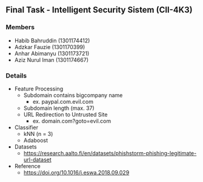 ## Final Task - Intelligent Security Sistem (CII-4K3)

### Members

- Habib Bahruddin (1301174412)
- Adzkar Fauzie (1301170399)
- Anhar Abimanyu (1301173721)
- Aziz Nurul Iman (1301174667)

### Details

- Feature Processing
  - Subdomain contains bigcompany name
    - ex. paypal.com.evil.com
  - Subdomain length (max. 37)
  - URL Redirection to Untrusted Site
    - ex. domain.com?goto=evil.com
- Classifier
  - kNN (n = 3)
  - Adaboost
- Datasets
  - https://research.aalto.fi/en/datasets/phishstorm-phishing-legitimate-url-dataset
- Reference
  - https://doi.org/10.1016/j.eswa.2018.09.029
